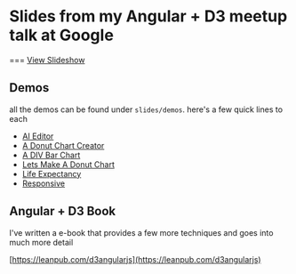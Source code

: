 # Slides from my Angular + D3 meetup talk at Google
===
[View Slideshow](http://vicapow.github.io/angular-d3-talk/slides/)

## Demos

all the demos can be found under `slides/demos`. here's a few quick lines to each

+ [AI Editor](slides/demos/AI-editor/index.html)
+ [A Donut Chart Creator](slides/demos/a-donut-chart-editor/index.html)
+ [A DIV Bar Chart](slides/demos/d3-intro/div-bar-chart.html)
+ [Lets Make A Donut Chart](slides/demos/lets-make-a-donut-chart-directive/v9-using-a-controller-and-seperating-out-business-logic.html)
+ [Life Expectancy](slides/demos/life-expectancy/index.html)
+ [Responsive](slides/demos/responsive/index.html)

## Angular + D3 Book

I've written a e-book that provides a few more techniques and goes into much more detail

[https://leanpub.com/d3angularjs](https://leanpub.com/d3angularjs)
